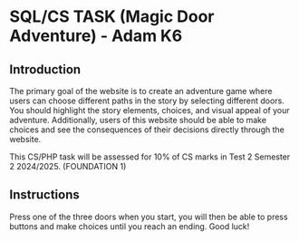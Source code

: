 # SQL/CS TASK (Magic Door Adventure) - Adam K6

## Introduction

The primary goal of the website is to create an adventure game where users can choose different paths in the story by selecting different doors. 
You should highlight the story elements, choices, and visual appeal of your adventure. Additionally, users of this website should be able to make choices and 
see the consequences of their decisions directly through the website.

This CS/PHP task will be assessed for 10% of CS marks in Test 2 Semester 2 2024/2025. (FOUNDATION 1)

## Instructions

Press one of the three doors when you start, you will then be able to press buttons and make choices until you reach an ending.
Good luck!
